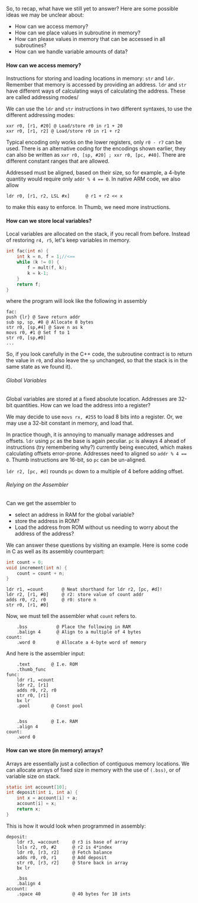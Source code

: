 
So, to recap, what have we still yet to answer? Here are some possible ideas we may be unclear about:

- How can we access memory?
- How can we place values in subroutine in memory?
- How can please values in memory that can be accessed in all subroutines?
- How can we handle variable amounts of data?


#### How can we access memory?

Instructions for storing and loading locations in memory: `str` and `ldr`. Remember that memory is accessed by providing an address. `ldr` and `str` have different ways of calculating ways of calculating the address. These are called addressing modes/ 

We can use the `ldr` and `str` instructions in two different syntaxes, to use the different addressing modes:

```
xxr r0, [r1, #20] @ Load/store r0 in r1 + 20
xxr r0, [r1, r2] @ Load/store r0 in r1 + r2
```

Typical encoding only works on the lower registers, only `r0 - r7` can be used. There is an alternative coding for the encodings shown earlier, they can also be written as `xxr r0, [sp, #20] ; xxr r0, [pc, #40]`. There are different constant ranges that are allowed.

Addressed must be aligned, based on their size, so for example, a 4-byte quantity would require only `addr % 4 == 0`. In native ARM code, we also allow 

```
ldr r0, [r1, r2, LSL #x]      @ r1 + r2 << x
```

to make this easy to enforce. In Thumb, we need more instructions.


#### How can we store local variables?

Local variables are allocated on the stack, if you recall from before. Instead of restoring `r4, r5`, let's keep variables in memory.

```c++
int fac(int n) {
	int k = n, f = 1;//<==
	while (k != 0) {
		f = mult(f, k);
		k = k-1;
	}
	return f;
}
```

where the program will look like the following in assembly

```
fac:
push {lr} @ Save return addr
sub sp, sp, #8 @ Allocate 8 bytes
str r0, [sp,#4] @ Save n as k
movs r0, #1 @ Set f to 1
str r0, [sp,#0]
...
```

So, if you look carefully in the C++ code, the subroutine contract is to return the value in `r0`, and also leave the `sp` unchanged, so that the stack is in the same state as we found it).


###### Global Variables

Global variables are stored at a fixed absolute location. Addresses are 32-bit quantities. How can we load the address into a register? 

We may decide to use `movs rx, #255` to load 8 bits into a register. Or, we may use a 32-bit constant in memory, and load that.

In practice though, it is annoying to manually manage addresses and offsets. `ldr` using `pc` as the base is again peculiar. `pc` is always 4 ahead of instructions (try remembering why?) currently being executed, which makes calculating offsets error-prone. Addresses need to aligned so `addr % 4 == 0`. Thumb instructions are 16-bit, so `pc` can be un-aligned.

`ldr r2, [pc, #d]` rounds `pc` down to a multiple of 4 before adding offset.


###### Relying on the Assembler

Can we get the assembler to

- select an address in RAM for the global variable?
- store the address in ROM?
- Load the address from ROM without us needing to worry about the address of the address?

We can answer these questions by visiting an example. Here is some code in C as well as its assembly counterpart:

```c
int count = 0;
void increment(int n) {
	count = count + n;
}
```

```
ldr r1, =count       @ Neat shorthand for ldr r2, [pc, #d]!
ldr r2, [r1, #0]     @ r2: store value of count addr
adds r0, r2, r0      @ r0: store n
str r0, [r1, #0]
```

Now, we must tell the assembler what `count` refers to.

```
	.bss           @ Place the following in RAM
	.balign 4      @ Align to a multiple of 4 bytes
count:
	.word 0        @ Allocate a 4-byte word of memory
```

And here is the assembler input:

```
	.text        @ I.e. ROM
	.thumb_func
func:
	ldr r1, =count
	ldr r2, [r1]
	adds r0, r2, r0
	str r0, [r1]
	bx lr
	.pool        @ Const pool


	.bss         @ I.e. RAM
	.align 4
count:
	.word 0
```


#### How can we store (in memory) arrays?

Arrays are essentially just a collection of contiguous memory locations. We can allocate arrays of fixed size in memory with the use of `(.bss)`, or of variable size on stack.

```c
static int account[10];
int deposit(int i, int a) {
	int x = account[i] + a;
	account[i] = x;
	return x;
}
```

This is how it would look when programmed in assembly:

```
deposit:
	ldr r3, =account     @ r3 is base of array
	lsls r2, r0, #2      @ r2 is 4*index
	ldr r0, [r3, r2]     @ Fetch balance
	adds r0, r0, r1      @ Add deposit
	str r0, [r3, r2]     @ Store back in array
	bx lr

	.bss
	.balign 4
account:
	.space 40            @ 40 bytes for 10 ints
```

